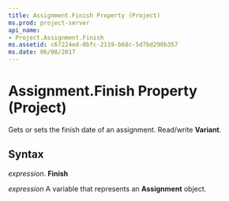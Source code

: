 ```yaml
---
title: Assignment.Finish Property (Project)
ms.prod: project-server
api_name:
- Project.Assignment.Finish
ms.assetid: c67224ed-0bfc-2119-b68c-5d7bd290b357
ms.date: 06/08/2017
---
```



# Assignment.Finish Property (Project)

Gets or sets the finish date of an assignment. Read/write **Variant**.


## Syntax

 _expression_. **Finish**

 _expression_ A variable that represents an **Assignment** object.


